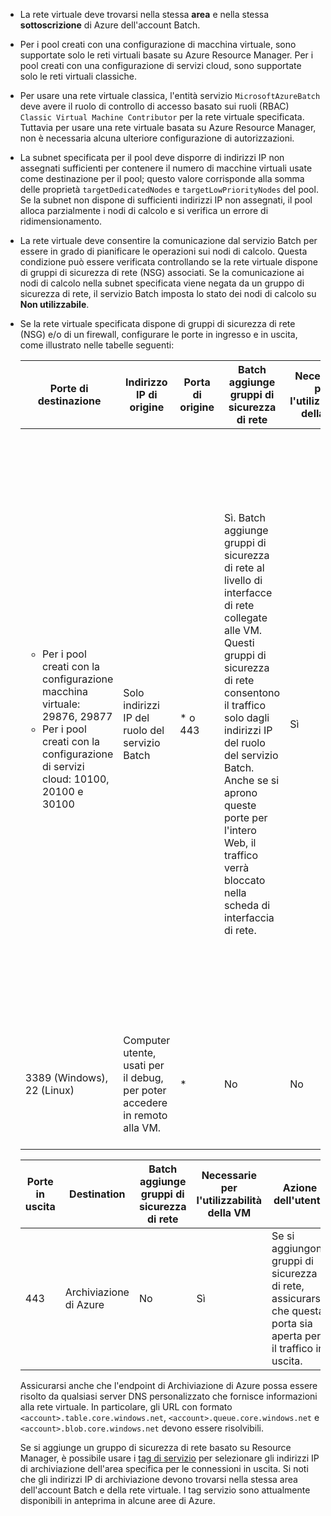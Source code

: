 - La rete virtuale deve trovarsi nella stessa **area** e nella stessa **sottoscrizione** di Azure dell'account Batch.

- Per i pool creati con una configurazione di macchina virtuale, sono supportate solo le reti virtuali basate su Azure Resource Manager. Per i pool creati con una configurazione di servizi cloud, sono supportate solo le reti virtuali classiche. 
  
- Per usare una rete virtuale classica, l'entità servizio `MicrosoftAzureBatch` deve avere il ruolo di controllo di accesso basato sui ruoli (RBAC) `Classic Virtual Machine Contributor` per la rete virtuale specificata. Tuttavia per usare una rete virtuale basata su Azure Resource Manager, non è necessaria alcuna ulteriore configurazione di autorizzazioni.

- La subnet specificata per il pool deve disporre di indirizzi IP non assegnati sufficienti per contenere il numero di macchine virtuali usate come destinazione per il pool; questo valore corrisponde alla somma delle proprietà `targetDedicatedNodes` e `targetLowPriorityNodes` del pool. Se la subnet non dispone di sufficienti indirizzi IP non assegnati, il pool alloca parzialmente i nodi di calcolo e si verifica un errore di ridimensionamento. 

- La rete virtuale deve consentire la comunicazione dal servizio Batch per essere in grado di pianificare le operazioni sui nodi di calcolo. Questa condizione può essere verificata controllando se la rete virtuale dispone di gruppi di sicurezza di rete (NSG) associati. Se la comunicazione ai nodi di calcolo nella subnet specificata viene negata da un gruppo di sicurezza di rete, il servizio Batch imposta lo stato dei nodi di calcolo su **Non utilizzabile**. 

- Se la rete virtuale specificata dispone di gruppi di sicurezza di rete (NSG) e/o di un firewall, configurare le porte in ingresso e in uscita, come illustrato nelle tabelle seguenti:


  |    Porte di destinazione    |    Indirizzo IP di origine      |   Porta di origine    |    Batch aggiunge gruppi di sicurezza di rete    |    Necessarie per l'utilizzabilità della VM    |    Azione dell'utente   |
  |---------------------------|---------------------------|----------------------------|----------------------------|-------------------------------------|-----------------------|
  |   <ul><li>Per i pool creati con la configurazione macchina virtuale: 29876, 29877</li><li>Per i pool creati con la configurazione di servizi cloud: 10100, 20100 e 30100</li></ul>        |    Solo indirizzi IP del ruolo del servizio Batch | * o 443 |    Sì. Batch aggiunge gruppi di sicurezza di rete al livello di interfacce di rete collegate alle VM. Questi gruppi di sicurezza di rete consentono il traffico solo dagli indirizzi IP del ruolo del servizio Batch. Anche se si aprono queste porte per l'intero Web, il traffico verrà bloccato nella scheda di interfaccia di rete. |    Sì  |  Non è necessario specificare un gruppo di sicurezza di rete, perché Batch consente solo indirizzi IP Batch. <br /><br /> Se si specifica ugualmente un gruppo di sicurezza di rete, assicurarsi che queste porte siano aperte per il traffico in ingresso. <br /><br /> Se si specifica * come IP di origine nel gruppo di sicurezza di rete, Batch aggiunge ancora gruppi di sicurezza di rete al livello di scheda di interfaccia di rete collegata alle VM. |
  |    3389 (Windows), 22 (Linux)               |    Computer utente, usati per il debug, per poter accedere in remoto alla VM.    |   *  | No                                    |    No                    |    Aggiungere gruppi di sicurezza di rete per consentire l'accesso remoto (RDP o SSH) alla VM.   |                                


  |    Porte in uscita    |    Destination    |    Batch aggiunge gruppi di sicurezza di rete    |    Necessarie per l'utilizzabilità della VM    |    Azione dell'utente    |
  |------------------------|-------------------|----------------------------|-------------------------------------|------------------------|
  |    443    |    Archiviazione di Azure    |    No    |    Sì    |    Se si aggiungono gruppi di sicurezza di rete, assicurarsi che questa porta sia aperta per il traffico in uscita.    |

   Assicurarsi anche che l'endpoint di Archiviazione di Azure possa essere risolto da qualsiasi server DNS personalizzato che fornisce informazioni alla rete virtuale. In particolare, gli URL con formato `<account>.table.core.windows.net`, `<account>.queue.core.windows.net` e `<account>.blob.core.windows.net` devono essere risolvibili. 

   Se si aggiunge un gruppo di sicurezza di rete basato su Resource Manager, è possibile usare i [tag di servizio](../articles/virtual-network/security-overview.md#service-tags) per selezionare gli indirizzi IP di archiviazione dell'area specifica per le connessioni in uscita. Si noti che gli indirizzi IP di archiviazione devono trovarsi nella stessa area dell'account Batch e della rete virtuale. I tag servizio sono attualmente disponibili in anteprima in alcune aree di Azure.